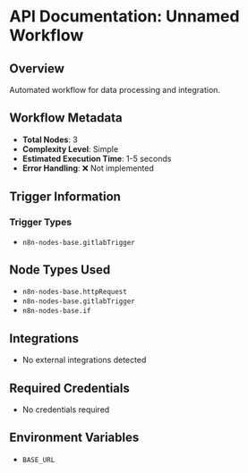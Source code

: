 # API Documentation: Unnamed Workflow

## Overview
Automated workflow for data processing and integration.

## Workflow Metadata
- **Total Nodes**: 3
- **Complexity Level**: Simple
- **Estimated Execution Time**: 1-5 seconds
- **Error Handling**: ❌ Not implemented

## Trigger Information
### Trigger Types
- `n8n-nodes-base.gitlabTrigger`

## Node Types Used
- `n8n-nodes-base.httpRequest`
- `n8n-nodes-base.gitlabTrigger`
- `n8n-nodes-base.if`

## Integrations
- No external integrations detected

## Required Credentials
- No credentials required

## Environment Variables
- `BASE_URL`
